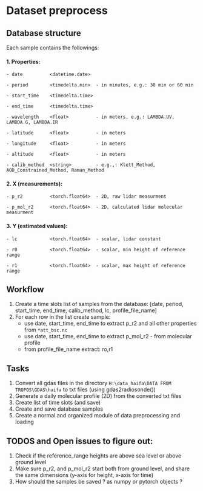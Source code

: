 # Dataset preprocess

## Database structure
Each sample contains the followings: 

#### 1. Properties: 
    
    - date          <datetime.date>
    
    - period        <timedelta.min>  - in minutes, e.g.: 30 min or 60 min 
    
    - start_time    <timedelta.time>
    
    - end_time      <timedelta.time>
    
    - wavelength    <float>          - in meters, e.g.: LAMBDA.UV, LAMBDA.G, LAMBDA.IR 
    
    - latitude      <float>          - in meters            
    
    - longitude     <float>          - in meters
    
    - altitude      <float>          - in meters
    
    - calib_method  <string>         - e.g.,: Klett_Method, AOD_Constrained_Method, Raman_Method

#### 2. X (measurements):
    - p_r2          <torch.float64>  - 2D, raw lidar measurment 

    - p_mol_r2      <torch.float64>  - 2D, calculated lidar molecular measurment 

#### 3. Y (estimated values):
    - lc            <torch.float64>  - scalar, lidar constant

    - r0            <torch.float64>  - scalar, min height of reference range

    - r1            <torch.float64>  - scalar, max height of reference range
    
## Workflow

1. Create a time slots list of samples from the database:
    [date, period, start_time, end_time, calib_method, lc, profile_file_name]
2. For each row in the list create sample: 
    - use date, start_time, end_time to extract p_r2 and all other properties from `*att_bsc.nc`
    - use date, start_time, end_time to extract p_mol_r2 - from molecular profile
    - from profile_file_name extract: ro,r1 
     
## Tasks
1. Convert all gdas files in the directory `H:\data_haifa\DATA FROM TROPOS\GDAS\haifa` to txt files (using gdas2radiosonde())
2. Generate a daily molecular profile (2D) from the converted txt files 
3. Create list of time slots (and save)
4. Create and save database samples
5. Create a normal and organized module of data preprocessing and loading 

## TODOS and Open issues to figure out:
1. Check if the reference_range heights are above sea level or above ground level
2. Make sure p_r2, and p_mol_r2 start both from ground level, and share the same dimensions (y-axis for height, x-axis for time)
3. How should the samples be saved ? as numpy or pytorch objects ? 
